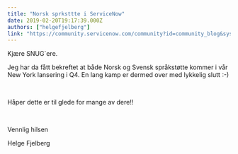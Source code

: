 ```yaml
---
title: "Norsk sprksttte i ServiceNow"
date: 2019-02-20T19:17:39.000Z
authors: ["helgefjelberg"]
link: "https://community.servicenow.com/community?id=community_blog&sys_id=1d9b48b0db372f40fece0b55ca961967"
---
```

<p>Kjære SNUG&#96;ere.</p>
<p>Jeg har da fått bekreftet at både Norsk og Svensk språkstøtte kommer i vår New York lansering i Q4. En lang kamp er dermed over med lykkelig slutt :-)</p>
<p> </p>
<p>Håper dette er til glede for mange av dere!!</p>
<p> </p>
<p>Vennlig hilsen</p>
<p>Helge Fjelberg</p>